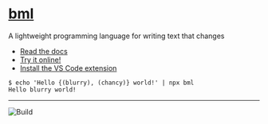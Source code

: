 # [bml](https://bml-lang.org)

A lightweight programming language for writing text that changes

- [Read the docs](https://bml-lang.org)
- [Try it online!](https://bml-lang.org/sandbox)
- [Install the VS Code extension](https://marketplace.visualstudio.com/items?itemName=bml-lang.bml-vscode)

```
$ echo 'Hello {(blurry), (chancy)} world!' | npx bml
Hello blurry world!
```

---

![Build](https://github.com/ajyoon/bml/actions/workflows/main.yml/badge.svg)
